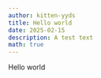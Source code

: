 ```yaml
---
author: kitten-yyds
title: Hello world
date: 2025-02-15
description: A test text
math: true
---
```

Hello world
